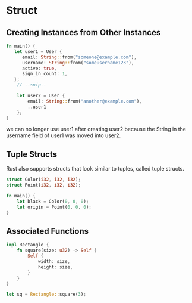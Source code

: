 # Struct

## Creating Instances from Other Instances

```rust
fn main() {
   let user1 = User {
      email: String::from("someone@example.com"),
      username: String::from("someusername123"),
      active: true,
      sign_in_count: 1,
   };
    // --snip--

    let user2 = User {
        email: String::from("another@example.com"),
        ..user1
    };
}
```

we can no longer use user1 after creating user2 because the String in the username field of user1 was moved into user2.

## Tuple Structs

Rust also supports structs that look similar to tuples, called tuple structs.

```rust
struct Color(i32, i32, i32);
struct Point(i32, i32, i32);

fn main() {
    let black = Color(0, 0, 0);
    let origin = Point(0, 0, 0);
}
```

## Associated Functions

```rust
impl Rectangle {
    fn square(size: u32) -> Self {
        Self {
            width: size,
            height: size,
        }
    }
}

let sq = Rectangle::square(3);
```
